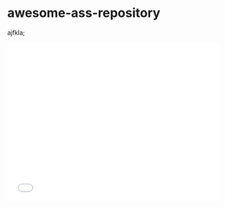 # awesome-ass-repository
ajfkla;
<iframe src="//giphy.com/embed/QNm3NsiFHgmJO?html5=true" width="480" height="360" frameBorder="0" webkitAllowFullScreen mozallowfullscreen allowFullScreen></iframe> 
